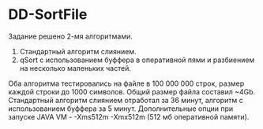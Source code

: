 # DD-SortFile

Задание решено 2-мя алгоритмами.

1. Стандартный алгоритм слиянием.
2. qSort с использованием буффера в оперативной пями и разбиением на несколько маленьких частей.

Оба алгоритма тестировались на файле в 100 000 000 строк, размер каждой строки до 1000 символов. Общий размер файла составил ~4Gb.
Стандартный алгоритм слиянием отработал за 36 минут, алгоритм с использованием буффера за 5 минут. Дополнительные опции при запуске JAVA VM - -Xms512m -Xmx512m (512 мб оперативной памяти).
